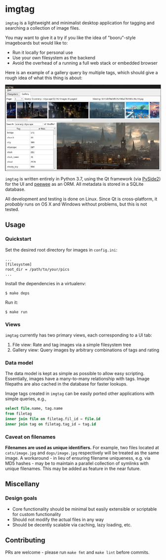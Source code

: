 # imgtag

`imgtag` is a lightweight and minimalist desktop application for tagging and searching a collection of image files.

You may want to give it a try if you like the idea of "booru"-style imageboards but would like to:

- Run it locally for personal use
- Use your own filesystem as the backend
- Avoid the overhead of a running a full web stack or embedded browser

Here is an example of a gallery query by multiple tags, which should give a rough idea of what this thing is about:

![gallery](./gallery_example_200516.jpg)

`imgtag` is written entirely in Python 3.7, using the Qt framework (via [PySide2](https://pypi.org/project/PySide2/)) for the UI and [peewee](https://github.com/coleifer/peewee/) as an ORM. All metadata is stored in a SQLite database.

All development and testing is done on Linux. Since Qt is cross-platform, it _probably_ runs on OS X and Windows without problems, but this is not tested.

## Usage

### Quickstart

Set the desired root directory for images in `config.ini`:

```
...
[filesystem]
root_dir = /path/to/your/pics
...
```

Install the dependencies in a virtualenv:

```shell
$ make deps
```

Run it:

```shell
$ make run
```

### Views

`imgtag` currently has two primary views, each corresponding to a UI tab:

1. File view: Rate and tag images via a simple filesystem tree
2. Gallery view: Query images by arbitrary combinations of tags and rating

### Data model

The data model is kept as simple as possible to allow easy scripting. Essentially, images have a many-to-many relationship with tags. Image filepaths are also cached in the database for faster lookups.

Image tags created in `imgtag` can be easily ported other applications with simple queries, e.g.,

```sql
select file.name, tag.name
from filetag
inner join file on filetag.fil_id = file.id
inner join tag on filetag.tag_id = tag.id 
```

### Caveat on filenames

**Filenames are used as unique identifiers.** For example, two files located at `cats/image.jpg` and `dogs/image.jpg` respectively will be treated as the same image. A workaround - in lieu of ensuring filename uniqueness, e.g. via MD5 hashes - may be to maintain a parallel collection of symlinks with unique filenames. This may be added as feature in the near future.

## Miscellany

### Design goals

- Core functionality should be minimal but easily extensible or scriptable for custom functionality
- Should not modify the actual files in any way
- Should be decently scalable via caching, lazy loading, etc.

## Contributing

PRs are welcome - please run `make fmt` and `make lint` before commits.
